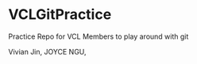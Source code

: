VCLGitPractice
==============

Practice Repo for VCL Members to play around with git

Vivian Jin,
JOYCE NGU,

